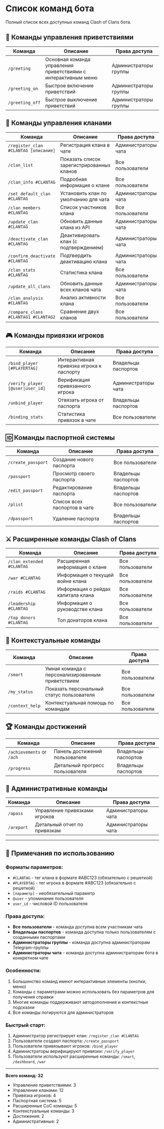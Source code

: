 # Список команд бота

Полный список всех доступных команд Clash of Clans бота.

## 🤝 Команды управления приветствиями

| Команда | Описание | Права доступа |
|---------|----------|---------------|
| `/greeting` | Основная команда управления приветствиями с интерактивным меню | Администраторы группы |
| `/greeting_on` | Быстрое включение приветствий | Администраторы группы |
| `/greeting_off` | Быстрое выключение приветствий | Администраторы группы |

## 🏰 Команды управления кланами

| Команда | Описание | Права доступа |
|---------|----------|---------------|
| `/register_clan #CLANTAG [описание]` | Регистрация клана в чате | Администраторы чата |
| `/clan_list` | Показать список зарегистрированных кланов | Все пользователи |
| `/clan_info #CLANTAG` | Подробная информация о клане | Все пользователи |
| `/set_default_clan #CLANTAG` | Установить клан по умолчанию для чата | Администраторы чата |
| `/clan_members #CLANTAG` | Список участников клана | Все пользователи |
| `/update_clan #CLANTAG` | Обновить данные клана из API | Администраторы чата |
| `/deactivate_clan #CLANTAG` | Деактивировать клан (с подтверждением) | Администраторы чата |
| `/confirm_deactivate #CLANTAG` | Подтвердить деактивацию клана | Администраторы чата |
| `/clan_stats #CLANTAG` | Статистика клана | Все пользователи |
| `/update_all_clans` | Обновить данные всех кланов чата | Администраторы чата |
| `/clan_analysis #CLANTAG` | Анализ активности клана | Все пользователи |
| `/compare_clans #CLANTAG1 #CLANTAG2` | Сравнение двух кланов | Все пользователи |

## 🎮 Команды привязки игроков

| Команда | Описание | Права доступа |
|---------|----------|---------------|
| `/bind_player [#PLAYERTAG]` | Интерактивная привязка игрока к паспорту | Владельцы паспортов |
| `/verify_player [@user\|user_id]` | Верификация привязанного игрока | Администраторы чата |
| `/unbind_player` | Отвязать игрока от паспорта | Владельцы паспортов |
| `/binding_stats` | Статистика привязок в чате | Все пользователи |

## 🆔 Команды паспортной системы

| Команда | Описание | Права доступа |
|---------|----------|---------------|
| `/create_passport` | Создание нового паспорта | Все пользователи |
| `/passport` | Просмотр своего паспорта | Владельцы паспортов |
| `/edit_passport` | Редактирование паспорта | Владельцы паспортов |
| `/plist` | Список всех паспортов в чате | Все пользователи |
| `/dpassport` | Удаление паспорта | Владельцы паспортов |

## ⚔️ Расширенные команды Clash of Clans

| Команда | Описание | Права доступа |
|---------|----------|---------------|
| `/clan_extended #CLANTAG` | Расширенная информация о клане | Все пользователи |
| `/war #CLANTAG` | Информация о текущей войне клана | Все пользователи |
| `/raids #CLANTAG` | Информация о рейдах капитала клана | Все пользователи |
| `/leadership #CLANTAG` | Информация о руководстве клана | Все пользователи |
| `/top_donors #CLANTAG` | Топ донаторов клана | Все пользователи |

## 🤖 Контекстуальные команды

| Команда | Описание | Права доступа |
|---------|----------|---------------|
| `/smart` | Умная команда с персонализированным приветствием | Все пользователи |
| `/my_status` | Показать персональный статус пользователя | Все пользователи |
| `/context_help` | Контекстуальная помощь по командам | Все пользователи |

## 🏆 Команды достижений

| Команда | Описание | Права доступа |
|---------|----------|---------------|
| `/achievements` or `/ach` | Панель достижений пользователя | Владельцы паспортов |
| `/progress` | Детальный прогресс пользователя | Владельцы паспортов |

## 🔧 Административные команды

| Команда | Описание | Права доступа |
|---------|----------|---------------|
| `/apass` | Управление привязками игроков | Администраторы чата |
| `/areport` | Детальный отчет по привязкам | Администраторы чата |

---

## 📝 Примечания по использованию

### Форматы параметров:
- `#CLANTAG` - тег клана в формате #ABC123 (обязательно с решеткой)
- `#PLAYERTAG` - тег игрока в формате #ABC123 (обязательно с решеткой)
- `[параметр]` - необязательный параметр
- `@user` - упоминание пользователя
- `user_id` - числовой ID пользователя

### Права доступа:
- **Все пользователи** - команда доступна всем участникам чата
- **Владельцы паспортов** - команда доступна только пользователям с созданными паспортами
- **Администраторы группы** - команда доступна администраторам Telegram-группы
- **Администраторы чата** - команда доступна администраторам бота в конкретном чате

### Особенности:
1. Большинство команд имеют интерактивные элементы (кнопки, меню)
2. Команды с параметрами можно использовать без параметров для получения справки
3. Многие команды поддерживают автодополнение и контекстные подсказки
4. Все команды логируются для администраторов

### Быстрый старт:
1. Администратор регистрирует клан: `/register_clan #CLANTAG`
2. Пользователи создают паспорта: `/create_passport`
3. Пользователи привязывают игроков: `/bind_player`
4. Администраторы верифицируют привязки: `/verify_player`
5. Пользователи используют расширенные команды: `/smart`, `/dashboard`, `/war`

---

**Всего команд: 32**
- Управление приветствиями: 3
- Управление кланами: 12  
- Привязка игроков: 4
- Паспортная система: 5
- Расширенные CoC команды: 5
- Контекстуальные команды: 3
- Достижения: 2
- Административные: 2